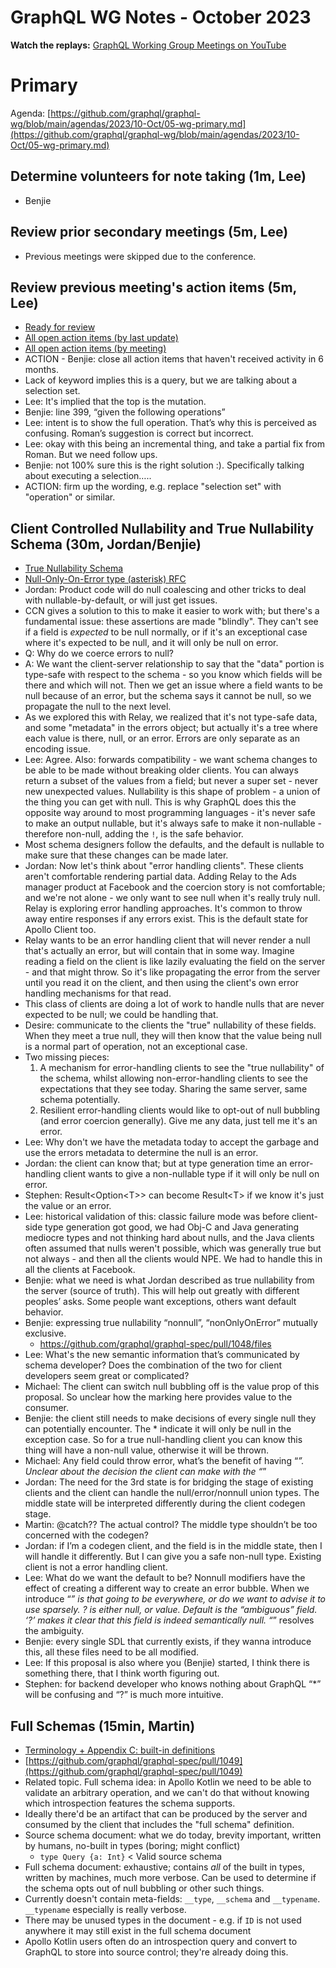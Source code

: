 # GraphQL WG Notes - October 2023

**Watch the replays:**
[GraphQL Working Group Meetings on YouTube](https://www.youtube.com/playlist?list=PLP1igyLx8foH30_sDnEZnxV_8pYW3SDtb)

# Primary

Agenda:
[https://github.com/graphql/graphql-wg/blob/main/agendas/2023/10-Oct/05-wg-primary.md](https://github.com/graphql/graphql-wg/blob/main/agendas/2023/10-Oct/05-wg-primary.md)

## Determine volunteers for note taking (1m, Lee)

- Benjie

## Review prior secondary meetings (5m, Lee)

- Previous meetings were skipped due to the conference.

## Review previous meeting's action items (5m, Lee)

- [Ready for review](https://github.com/graphql/graphql-wg/issues?q=is%3Aissue+is%3Aopen+label%3A%22Ready+for+review+%F0%9F%99%8C%22+sort%3Aupdated-desc)
- [All open action items (by last update)](https://github.com/graphql/graphql-wg/issues?q=is%3Aissue+is%3Aopen+label%3A%22Action+item+%3Aclapper%3A%22+sort%3Aupdated-desc)
- [All open action items (by meeting)](https://github.com/graphql/graphql-wg/projects?query=is%3Aopen+sort%3Aname-asc)
- ACTION - Benjie: close all action items that haven't received activity in 6
  months.
- Lack of keyword implies this is a query, but we are talking about a selection
  set.
- Lee: It's implied that the top is the mutation.
- Benjie: line 399, “given the following operations”
- Lee: intent is to show the full operation. That’s why this is perceived as
  confusing. Roman’s suggestion is correct but incorrect.
- Lee: okay with this being an incremental thing, and take a partial fix from
  Roman. But we need follow ups.
- Benjie: not 100% sure this is the right solution :). Specifically talking
  about executing a selection…..
- ACTION: firm up the wording, e.g. replace "selection set" with "operation" or
  similar.

## Client Controlled Nullability and True Nullability Schema (30m, Jordan/Benjie)

- [True Nullability Schema](https://github.com/graphql/graphql-wg/discussions/1394)
- [Null-Only-On-Error type (asterisk) RFC](https://github.com/graphql/graphql-spec/pull/1048)
- Jordan: Product code will do null coalescing and other tricks to deal with
  nullable-by-default, or will just get issues.
- CCN gives a solution to this to make it easier to work with; but there's a
  fundamental issue: these assertions are made "blindly". They can't see if a
  field is _expected_ to be null normally, or if it's an exceptional case where
  it's expected to be null, and it will only be null on error.
- Q: Why do we coerce errors to null?
- A: We want the client-server relationship to say that the "data" portion is
  type-safe with respect to the schema - so you know which fields will be there
  and which will not. Then we get an issue where a field wants to be null
  because of an error, but the schema says it cannot be null, so we propagate
  the null to the next level.
- As we explored this with Relay, we realized that it's not type-safe data, and
  some "metadata" in the errors object; but actually it's a tree where each
  value is there, null, or an error. Errors are only separate as an encoding
  issue.
- Lee: Agree. Also: forwards compatibility - we want schema changes to be able
  to be made without breaking older clients. You can always return a subset of
  the values from a field; but never a super set - never new unexpected values.
  Nullability is this shape of problem - a union of the thing you can get with
  null. This is why GraphQL does this the opposite way around to most
  programming languages - it's never safe to make an output nullable, but it's
  always safe to make it non-nullable - therefore non-null, adding the `!`, is
  the safe behavior.
- Most schema designers follow the defaults, and the default is nullable to make
  sure that these changes can be made later.
- Jordan: Now let's think about "error handling clients". These clients aren't
  comfortable rendering partial data. Adding Relay to the Ads manager product at
  Facebook and the coercion story is not comfortable; and we're not alone - we
  only want to see null when it's really truly null. Relay is exploring error
  handling approaches. It's common to throw away entire responses if any errors
  exist. This is the default state for Apollo Client too.
- Relay wants to be an error handling client that will never render a null
  that's actually an error, but will contain that in some way. Imagine reading a
  field on the client is like lazily evaluating the field on the server - and
  that might throw. So it's like propagating the error from the server until you
  read it on the client, and then using the client's own error handling
  mechanisms for that read.
- This class of clients are doing a lot of work to handle nulls that are never
  expected to be null; we could be handling that.
- Desire: communicate to the clients the "true" nullability of these fields.
  When they meet a true null, they will then know that the value being null is a
  normal part of operation, not an exceptional case.
- Two missing pieces:
  1. A mechanism for error-handling clients to see the "true nullability" of the
     schema, whilst allowing non-error-handling clients to see the expectations
     that they see today. Sharing the same server, same schema potentially.
  2. Resilient error-handling clients would like to opt-out of null bubbling
     (and error coercion generally). Give me any data, just tell me it's an
     error.
- Lee: Why don't we have the metadata today to accept the garbage and use the
  errors metadata to determine the null is an error.
- Jordan: the client can know that; but at type generation time an
  error-handling client wants to give a non-nullable type if it will only be
  null on error.
- Stephen: Result&lt;Option&lt;T>> can become Result&lt;T> if we know it's just
  the value or an error.
- Lee: historical validation of this: classic failure mode was before
  client-side type generation got good, we had Obj-C and Java generating
  mediocre types and not thinking hard about nulls, and the Java clients often
  assumed that nulls weren't possible, which was generally true but not always -
  and then all the clients would NPE. We had to handle this in all the clients
  at Facebook.
- Benjie: what we need is what Jordan described as true nullability from the
  server (source of truth). This will help out greatly with different peoples’
  asks. Some people want exceptions, others want default behavior.
- Benjie: expressing true nullability “nonnull”, “nonOnlyOnError” mutually
  exclusive.
  - https://github.com/graphql/graphql-spec/pull/1048/files
- Lee: What's the new semantic information that’s communicated by schema
  developer? Does the combination of the two for client developers seem great or
  complicated?
- Michael: The client can switch null bubbling off is the value prop of this
  proposal. So unclear how the marking here provides value to the consumer.
- Benjie: the client still needs to make decisions of every single null they can
  potentially encounter. The \* indicate it will only be null in the exception
  case. So for a true null-handling client you can know this thing will have a
  non-null value, otherwise it will be thrown.
- Michael: Any field could throw error, what’s the benefit of having “_”.
  Unclear about the decision the client can make with the “_”
- Jordan: The need for the 3rd state is for bridging the stage of existing
  clients and the client can handle the null/error/nonnull union types. The
  middle state will be interpreted differently during the client codegen stage.
- Martin: @catch?? The actual control? The middle type shouldn’t be too
  concerned with the codegen?
- Jordan: if I’m a codegen client, and the field is in the middle state, then I
  will handle it differently. But I can give you a safe non-null type. Existing
  client is not a error handling client.
- Lee: What do we want the default to be? Nonnull modifiers have the effect of
  creating a different way to create an error bubble. When we introduce “_” is
  that going to be everywhere, or do we want to advise it to use sparsely. ? is
  either null, or value. Default is the “ambiguous” field. ‘?’ makes it clear
  that this field is indeed semantically null. “_” resolves the ambiguity.
- Benjie: every single SDL that currently exists, if they wanna introduce this,
  all these files need to be all modified.
- Lee: If this proposal is also where you (Benjie) started, I think there is
  something there, that I think worth figuring out.
- Stephen: for backend developer who knows nothing about GraphQL “\*” will be
  confusing and “?” is much more intuitive.

## Full Schemas (15min, Martin)

- [Terminology + Appendix C: built-in definitions](https://github.com/graphql/graphql-wg/discussions/1391)
- [https://github.com/graphql/graphql-spec/pull/1049](https://github.com/graphql/graphql-spec/pull/1049)
- Related topic. Full schema idea: in Apollo Kotlin we need to be able to
  validate an arbitrary operation, and we can't do that without knowing which
  introspection features the schema supports.
- Ideally there'd be an artifact that can be produced by the server and consumed
  by the client that includes the "full schema" definition.
- Source schema document: what we do today, brevity important, written by
  humans, no-built in types (boring; might conflict)
  - `type Query {a: Int}` &lt; Valid source schema
- Full schema document: exhaustive; contains _all_ of the built in types,
  written by machines, much more verbose. Can be used to determine if the schema
  opts out of null bubbling or other such things.
- Currently doesn't contain meta-fields: `__type`, `__schema` and `__typename`.
  `__typename` especially is really verbose.
- There may be unused types in the document - e.g. if `ID` is not used anywhere
  it may still exist in the full schema document
- Apollo Kotlin users often do an introspection query and convert to GraphQL to
  store into source control; they're already doing this.
